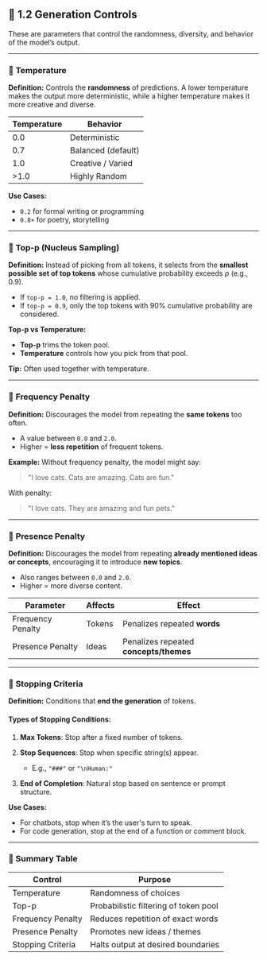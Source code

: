## 🔧 **1.2 Generation Controls**

These are parameters that control the randomness, diversity, and behavior of the model’s output.

---

### 🔹 **Temperature**

**Definition:**
Controls the **randomness** of predictions. A lower temperature makes the output more deterministic, while a higher temperature makes it more creative and diverse.

| Temperature | Behavior           |
| ----------- | ------------------ |
| 0.0         | Deterministic      |
| 0.7         | Balanced (default) |
| 1.0         | Creative / Varied  |
| >1.0        | Highly Random      |

**Use Cases:**

* `0.2` for formal writing or programming
* `0.8+` for poetry, storytelling

---

### 🔹 **Top-p (Nucleus Sampling)**

**Definition:**
Instead of picking from all tokens, it selects from the **smallest possible set of top tokens** whose cumulative probability exceeds *p* (e.g., 0.9).

* If `top-p = 1.0`, no filtering is applied.
* If `top-p = 0.9`, only the top tokens with 90% cumulative probability are considered.

**Top-p vs Temperature:**

* **Top-p** trims the token pool.
* **Temperature** controls how you pick from that pool.

**Tip:** Often used together with temperature.

---

### 🔹 **Frequency Penalty**

**Definition:**
Discourages the model from repeating the **same tokens** too often.

* A value between `0.0` and `2.0`.
* Higher = **less repetition** of frequent tokens.

**Example:**
Without frequency penalty, the model might say:

> "I love cats. Cats are amazing. Cats are fun."

With penalty:

> "I love cats. They are amazing and fun pets."

---

### 🔹 **Presence Penalty**

**Definition:**
Discourages the model from repeating **already mentioned ideas or concepts**, encouraging it to introduce **new topics**.

* Also ranges between `0.0` and `2.0`.
* Higher = more diverse content.

| Parameter         | Affects | Effect                                 |
| ----------------- | ------- | -------------------------------------- |
| Frequency Penalty | Tokens  | Penalizes repeated **words**           |
| Presence Penalty  | Ideas   | Penalizes repeated **concepts/themes** |

---

### 🔹 **Stopping Criteria**

**Definition:**
Conditions that **end the generation** of tokens.

#### Types of Stopping Conditions:

1. **Max Tokens**: Stop after a fixed number of tokens.
2. **Stop Sequences**: Stop when specific string(s) appear.

   * E.g., `"###"` or `"\nHuman:"`
3. **End of Completion**: Natural stop based on sentence or prompt structure.

**Use Cases:**

* For chatbots, stop when it’s the user's turn to speak.
* For code generation, stop at the end of a function or comment block.

---

### 🧠 Summary Table

| Control           | Purpose                               |
| ----------------- | ------------------------------------- |
| Temperature       | Randomness of choices                 |
| Top-p             | Probabilistic filtering of token pool |
| Frequency Penalty | Reduces repetition of exact words     |
| Presence Penalty  | Promotes new ideas / themes           |
| Stopping Criteria | Halts output at desired boundaries    |

